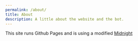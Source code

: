 ```yaml
---
permalink: /about/
title: About
description: A little about the website and the bot.
---
```


This site runs Github Pages and is using a modified [Midnight](https://github.com/pages-themes/midnight)
